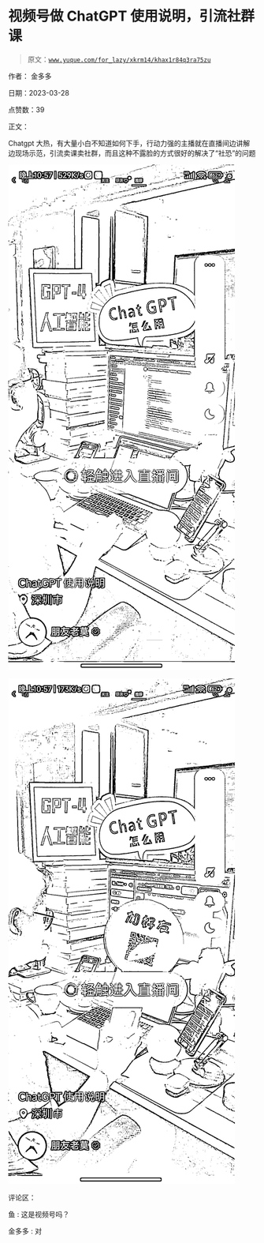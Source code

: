# 视频号做 ChatGPT 使用说明，引流社群课

> 原文：[`www.yuque.com/for_lazy/xkrm14/khax1r84q3ra75zu`](https://www.yuque.com/for_lazy/xkrm14/khax1r84q3ra75zu)

作者： 金多多

日期：2023-03-28

点赞数：39

正文：

Chatgpt 大热，有大量小白不知道如何下手，行动力强的主播就在直播间边讲解边现场示范，引流卖课卖社群，而且这种不露脸的方式很好的解决了“社恐”的问题

![](img/7ad5d0f5456d79c9cb52381b19ccdfc8.png)  

![](img/6adc4eff86d0a27ec0d8a0ff3262e15d.png)  

评论区：

鱼 : 这是视频号吗？

金多多 : 对



